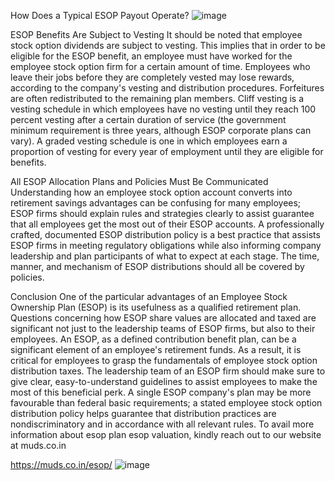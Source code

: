 How Does a Typical ESOP Payout Operate?
![image](https://user-images.githubusercontent.com/102798589/163763958-4d45971e-7a04-4202-b1e0-698ca5f0adf1.png)

ESOP Benefits Are Subject to Vesting
It should be noted that employee stock option dividends are subject to vesting. This implies that in order to be eligible for the ESOP benefit, an employee must have worked for the employee stock option firm for a certain amount of time. Employees who leave their jobs before they are completely vested may lose rewards, according to the company's vesting and distribution procedures. Forfeitures are often redistributed to the remaining plan members.
Cliff vesting is a vesting schedule in which employees have no vesting until they reach 100 percent vesting after a certain duration of service (the government minimum requirement is three years, although ESOP corporate plans can vary).
A graded vesting schedule is one in which employees earn a proportion of vesting for every year of employment until they are eligible for benefits.

All ESOP Allocation Plans and Policies Must Be Communicated
Understanding how an employee stock option account converts into retirement savings advantages can be confusing for many employees; ESOP firms should explain rules and strategies clearly to assist guarantee that all employees get the most out of their ESOP accounts. A professionally crafted, documented ESOP distribution policy is a best practice that assists ESOP firms in meeting regulatory obligations while also informing company leadership and plan participants of what to expect at each stage. The time, manner, and mechanism of ESOP distributions should all be covered by policies.

Conclusion
One of the particular advantages of an Employee Stock Ownership Plan (ESOP) is its usefulness as a qualified retirement plan. Questions concerning how ESOP share values are allocated and taxed are significant not just to the leadership teams of ESOP firms, but also to their employees.
An ESOP, as a defined contribution benefit plan, can be a significant element of an employee's retirement funds. As a result, it is critical for employees to grasp the fundamentals of employee stock option distribution taxes. The leadership team of an ESOP firm should make sure to give clear, easy-to-understand guidelines to assist employees to make the most of this beneficial perk.
A single ESOP company's plan may be more favourable than federal basic requirements; a stated employee stock option distribution policy helps guarantee that distribution practices are nondiscriminatory and in accordance with all relevant rules. To avail more information about esop plan esop valuation, kindly reach out to our website at muds.co.in

https://muds.co.in/esop/
![image](https://user-images.githubusercontent.com/102798589/163764000-3cc0759a-199f-4137-83c6-ddc4da557040.png)

